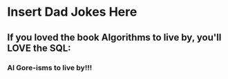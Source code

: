 # Insert Dad Jokes Here

## If you loved the book Algorithms to live by, you'll LOVE the SQL:
### Al Gore-isms to live by!!!
